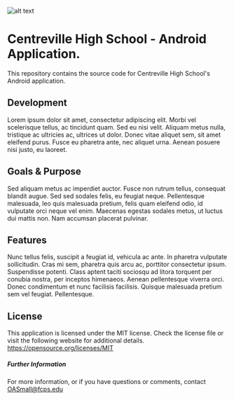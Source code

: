 ![alt text](https://i.imgur.com/fFHXXyz.png)

# Centreville High School - Android Application. 
This repository contains the source code for Centreville High School's Android application.

## Development
Lorem ipsum dolor sit amet, consectetur adipiscing elit. Morbi vel scelerisque tellus, ac tincidunt quam. Sed eu nisi velit. Aliquam metus nulla, tristique ac ultricies ac, ultrices ut dolor. Donec vitae aliquet sem, sit amet eleifend purus. Fusce eu pharetra ante, nec aliquet urna. Aenean posuere nisi justo, eu laoreet.

## Goals & Purpose
Sed aliquam metus ac imperdiet auctor. Fusce non rutrum tellus, consequat blandit augue. Sed sed sodales felis, eu feugiat neque. Pellentesque malesuada, leo quis malesuada pretium, felis quam eleifend odio, id vulputate orci neque vel enim. Maecenas egestas sodales metus, ut luctus dui mattis non. Nam accumsan placerat pulvinar.

## Features
Nunc tellus felis, suscipit a feugiat id, vehicula ac ante. In pharetra vulputate sollicitudin. Cras mi sem, pharetra quis arcu ac, porttitor consectetur ipsum. Suspendisse potenti. Class aptent taciti sociosqu ad litora torquent per conubia nostra, per inceptos himenaeos. Aenean pellentesque viverra orci. Donec condimentum et nunc facilisis facilisis. Quisque malesuada pretium sem vel feugiat. Pellentesque.

## License 
This application is licensed under the MIT license. Check the license file or visit the following website for additional details. https://opensource.org/licenses/MIT


##### Further Information
For more information, or if you have questions or comments, contact OASmall@fcps.edu
